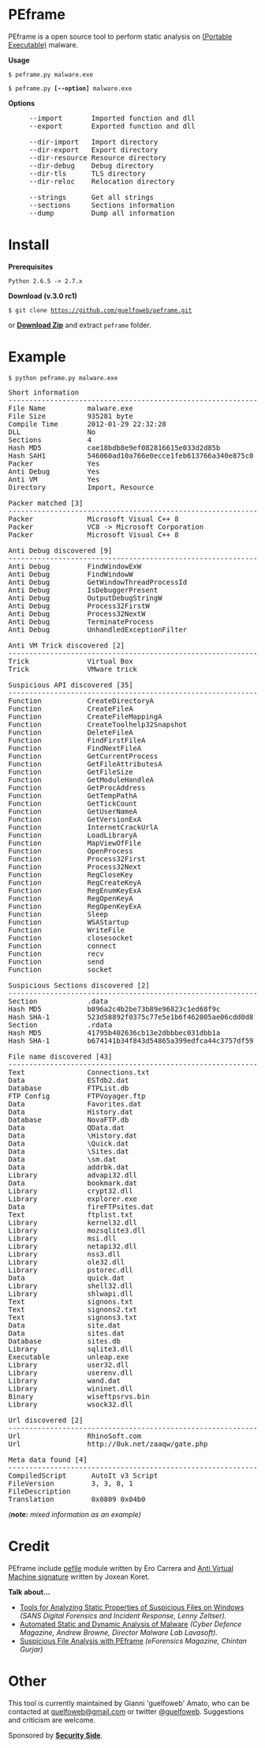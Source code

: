 PEframe
=======

PEframe is a open source tool to perform static analysis on <a href="http://en.wikipedia.org/wiki/Portable_Executable">(Portable Executable)</a> malware.

**Usage**

<code>$ peframe.py malware.exe</code>

<code>$ peframe.py **[--option]** malware.exe</code>

**Options**

<pre>
     --import       Imported function and dll
     --export       Exported function and dll

     --dir-import   Import directory
     --dir-export   Export directory
     --dir-resource Resource directory
     --dir-debug    Debug directory
     --dir-tls      TLS directory
     --dir-reloc    Relocation directory

     --strings      Get all strings
     --sections     Sections information
     --dump         Dump all information
</pre>

Install
=======
**Prerequisites**

<code>Python 2.6.5 -> 2.7.x</code>

**Download (v.3.0 rc1)**

<code>$ git clone https://github.com/guelfoweb/peframe.git</code>

or <b><a href="https://github.com/guelfoweb/peframe/archive/master.zip" alt="peframe-master.zip" title="peframe-master.zip">Download Zip</a></b> and extract <code>peframe</code> folder.

Example
=======

<code>$ python peframe.py malware.exe</code>

<pre>
Short information
------------------------------------------------------------
File Name          malware.exe
File Size          935281 byte
Compile Time       2012-01-29 22:32:28
DLL                No
Sections           4
Hash MD5           cae18bdb8e9ef082816615e033d2d85b
Hash SAH1          546060ad10a766e0ecce1feb613766a340e875c0
Packer             Yes
Anti Debug         Yes
Anti VM            Yes
Directory          Import, Resource

Packer matched [3]
------------------------------------------------------------
Packer             Microsoft Visual C++ 8
Packer             VC8 -> Microsoft Corporation
Packer             Microsoft Visual C++ 8

Anti Debug discovered [9]
------------------------------------------------------------
Anti Debug         FindWindowExW
Anti Debug         FindWindowW
Anti Debug         GetWindowThreadProcessId
Anti Debug         IsDebuggerPresent
Anti Debug         OutputDebugStringW
Anti Debug         Process32FirstW
Anti Debug         Process32NextW
Anti Debug         TerminateProcess
Anti Debug         UnhandledExceptionFilter

Anti VM Trick discovered [2]
------------------------------------------------------------
Trick              Virtual Box
Trick              VMware trick

Suspicious API discovered [35]
------------------------------------------------------------
Function           CreateDirectoryA
Function           CreateFileA
Function           CreateFileMappingA
Function           CreateToolhelp32Snapshot
Function           DeleteFileA
Function           FindFirstFileA
Function           FindNextFileA
Function           GetCurrentProcess
Function           GetFileAttributesA
Function           GetFileSize
Function           GetModuleHandleA
Function           GetProcAddress
Function           GetTempPathA
Function           GetTickCount
Function           GetUserNameA
Function           GetVersionExA
Function           InternetCrackUrlA
Function           LoadLibraryA
Function           MapViewOfFile
Function           OpenProcess
Function           Process32First
Function           Process32Next
Function           RegCloseKey
Function           RegCreateKeyA
Function           RegEnumKeyExA
Function           RegOpenKeyA
Function           RegOpenKeyExA
Function           Sleep
Function           WSAStartup
Function           WriteFile
Function           closesocket
Function           connect
Function           recv
Function           send
Function           socket

Suspicious Sections discovered [2]
------------------------------------------------------------
Section            .data
Hash MD5           b896a2c4b2be73b89e96823c1ed68f9c
Hash SHA-1         523d58892f0375c77e5e1b6f462005ae06cdd0d8
Section            .rdata
Hash MD5           41795b402636cb13e2dbbbec031dbb1a
Hash SHA-1         b674141b34f843d54865a399edfca44c3757df59

File name discovered [43]
------------------------------------------------------------
Text               Connections.txt
Data               ESTdb2.dat
Database           FTPList.db
FTP Config         FTPVoyager.ftp
Data               Favorites.dat
Data               History.dat
Database           NovaFTP.db
Data               QData.dat
Data               \History.dat
Data               \Quick.dat
Data               \Sites.dat
Data               \sm.dat
Data               addrbk.dat
Library            advapi32.dll
Data               bookmark.dat
Library            crypt32.dll
Library            explorer.exe
Data               fireFTPsites.dat
Text               ftplist.txt
Library            kernel32.dll
Library            mozsqlite3.dll
Library            msi.dll
Library            netapi32.dll
Library            nss3.dll
Library            ole32.dll
Library            pstorec.dll
Data               quick.dat
Library            shell32.dll
Library            shlwapi.dll
Text               signons.txt
Text               signons2.txt
Text               signons3.txt
Data               site.dat
Data               sites.dat
Database           sites.db
Library            sqlite3.dll
Executable         unleap.exe
Library            user32.dll
Library            userenv.dll
Library            wand.dat
Library            wininet.dll
Binary             wiseftpsrvs.bin
Library            wsock32.dll

Url discovered [2]
------------------------------------------------------------
Url                RhinoSoft.com
Url                http://0uk.net/zaaqw/gate.php

Meta data found [4]
------------------------------------------------------------
CompiledScript      AutoIt v3 Script
FileVersion         3, 3, 8, 1
FileDescription     
Translation         0x0809 0x04b0
</pre>
<i>(**note:** mixed information as an example)</i>

Credit
======

PEframe include <a href="https://code.google.com/p/pefile/">pefile</a> module written by Ero Carrera and <a href="http://code.google.com/p/pyew/source/browse/plugins/vmdetect.py">Anti Virtual Machine signature</a> written by Joxean Koret.

**Talk about...**

<ul>
<li><a href="http://digital-forensics.sans.org/blog/2014/03/04/tools-for-analyzing-static-properties-of-suspicious-files-on-windows">Tools for Analyzing Static Properties of Suspicious Files on Windows</a> <i>(SANS Digital Forensics and Incident Response, Lenny Zeltser).</i></li>
<li><a href="http://www.cyberdefensemagazine.com/newsletters/august-2013/index.html#p=26">Automated Static and Dynamic Analysis of Malware</a> <i>(Cyber Defence Magazine, Andrew Browne, Director Malware Lab Lavasoft).</i></li>
<li><a href="https://eforensicsmag.com/malware-analysis-2/">Suspicious File Analysis with PEframe</a> <i>(eForensics Magazine, Chintan Gurjar)</i></li>
</ul>

Other
=====

This tool is currently maintained by Gianni 'guelfoweb' Amato, who can be contacted at guelfoweb@gmail.com or twitter <a href="http://twitter.com/guelfoweb">@guelfoweb</a>. Suggestions and criticism are welcome.

Sponsored by **<a href="http://www.securityside.it/">Security Side</a>**.
